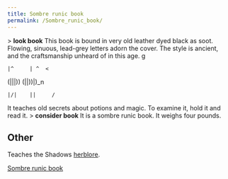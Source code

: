 ```yaml
---
title: Sombre runic book
permalink: /Sombre_runic_book/
---
```


\> **look book**
This book is bound in very old leather dyed black as soot. Flowing,
sinuous, lead-grey letters adorn the cover. The style is ancient,
and the craftsmanship unheard of in this age.
<nowiki>g

`|^     | ^  <`

(\|\|\|)) (\|\|))\|)_n

`|/|    ||     /`

</pre>

It teaches old secrets about potions and magic. To examine it, hold it
and
read it.
\> **consider book**
It is a sombre runic book.
It weighs four pounds.

## Other

Teaches the Shadows [herblore](herblore "wikilink").

[Sombre runic book](Category:_Miscellaneous_equipment "wikilink")